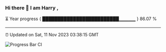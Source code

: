 ### Hi there 👋 I am Harry , 

⏳ Year progress { █████████████████████████▁▁▁▁▁ } 86.07 %

---

⏰ Updated on Sat, 11 Nov 2023 03:38:15 GMT

![Progress Bar CI](https://github.com/duykhang68/duykhang68/workflows/Progress%20Bar%20CI/badge.svg)

